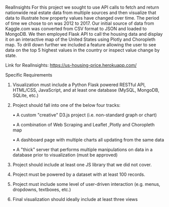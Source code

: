 RealInsights
For this project we sought to use API calls to fetch and return nationwide real estate data from multiple sources and then visualize that data to illustrate how property values have changed over time. The period of time we chose to on was 2012 to 2017. Our initial source of data from Kaggle.com was converted from CSV format to JSON and loaded to MongoDB. We then employed Flask API to call the housing data and display it on an interactive map of the United States using Plotly and Choropleth map. To drill down further we included a feature allowing the user to see data on the top 5 highest values in the country or inspect value change by state.

Link for RealInsights:  https://us-housing-price.herokuapp.com/

Specific Requirements

1.	Visualization must include a Python Flask powered RESTful API, HTML/CSS, JavaScript, and at least one database (MySQL, MongoDB,           SQLite, etc.)

2.	Project should fall into one of the below four tracks:
    
    • A custom "creative" D3.js project (i.e. non-standard graph or chart)
    
    • A combination of Web Scraping and Leaflet ,Plotly and Choropleth map
    
    • A dashboard page with multiple charts all updating from the same data
    
    • A "thick" server that performs multiple manipulations on data in a database prior to visualization (must be approved)

3.	Project should include at least one JS library that we did not cover.

4.	Project must be powered by a dataset with at least 100 records.

5.	Project must include some level of user-driven interaction (e.g. menus, dropdowns, textboxes, etc.)

6.	Final visualization should ideally include at least three views
